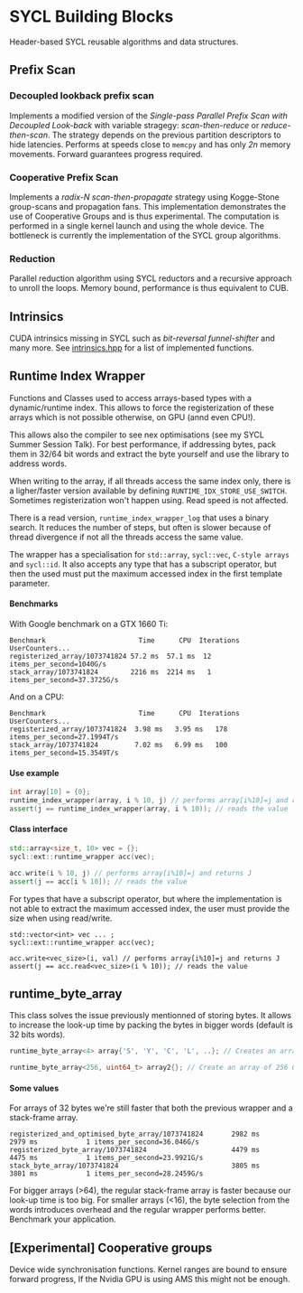 # SYCL Building Blocks

Header-based SYCL reusable algorithms and data structures.

## Prefix Scan

### Decoupled lookback prefix scan

Implements a modified version of the *Single-pass Parallel Prefix Scan with Decoupled Look-back* with variable stragegy: *scan-then-reduce* or *reduce-then-scan*. The strategy depends on the previous partition
descriptors to hide latencies. Performs at speeds close to `memcpy` and has only *2n* memory movements. Forward guarantees progress required.

### Cooperative Prefix Scan

Implements a *radix-N scan-then-propagate* strategy using Kogge-Stone group-scans and propagation fans. This implementation demonstrates the use of Cooperative Groups and is thus experimental. The computation is
performed in a single kernel launch and using the whole device. The bottleneck is currently the implementation of the SYCL group algorithms.

### Reduction

Parallel reduction algorithm using SYCL reductors and a recursive approach to unroll the loops. Memory bound, performance is thus equivalent to CUB.

## Intrinsics

CUDA intrinsics missing in SYCL such as *bit-reversal* *funnel-shifter* and many more. See [intrinsics.hpp](include/intrinsics.hpp) for a list of implemented functions.

## Runtime Index Wrapper

Functions and Classes used to access arrays-based types with a dynamic/runtime index. This allows to force the registerization of these arrays which is not possible otherwise, on GPU (annd even CPU!).

This allows also the compiler to see nex optimisations (see my SYCL Summer Session Talk). For best performance, if addressing bytes, pack them in 32/64 bit words and extract the byte yourself and use the library to
address words.

When writing to the array, if all threads access the same index only, there is a ligher/faster version available by defining `RUNTIME_IDX_STORE_USE_SWITCH`. Sometimes registerization won't happen using. Read speed is not
affected.

There is a read version, `runtime_index_wrapper_log` that uses a binary search. It reduces the number of steps, but often is slower because of thread divergence if not all the threads access the same value.

The wrapper has a specialisation for `std::array`, `sycl::vec`, `C-style arrays` and `sycl::id`. It also accepts any type that has a subscript operator, but then the used must put the maximum accessed index in the first
template parameter.

#### Benchmarks

With Google benchmark on a GTX 1660 Ti:

```
Benchmark                       Time      CPU  Iterations     UserCounters...
registerized_array/1073741824 57.2 ms  57.1 ms  12 items_per_second=1040G/s
stack_array/1073741824        2216 ms  2214 ms   1 items_per_second=37.3725G/s
```

And on a CPU:

```
Benchmark                       Time      CPU  Iterations     UserCounters...
registerized_array/1073741824  3.98 ms   3.95 ms   178 items_per_second=27.1994T/s
stack_array/1073741824         7.02 ms   6.99 ms   100 items_per_second=15.3549T/s
```

#### Use example

```C++
int array[10] = {0};
runtime_index_wrapper(array, i % 10, j) // performs array[i%10]=j and returns J
assert(j == runtime_index_wrapper(array, i % 10)); // reads the value
```

#### Class interface

```C++
std::array<size_t, 10> vec = {};
sycl::ext::runtime_wrapper acc(vec);

acc.write(i % 10, j) // performs array[i%10]=j and returns J
assert(j == acc[i % 10]); // reads the value
```

For types that have a subscript operator, but where the implementation is not able to extract the maximum accessed index, the user must provide the size when using read/write.

```
std::vector<int> vec ... ;
sycl::ext::runtime_wrapper acc(vec);

acc.write<vec_size>(i, val) // performs array[i%10]=j and returns J
assert(j == acc.read<vec_size>(i % 10)); // reads the value
```

## runtime_byte_array

This class solves the issue previously mentionned of storing bytes. It allows to increase the look-up time by packing the bytes in bigger words (default is 32 bits words).

```C++
runtime_byte_array<4> array{'S', 'Y', 'C', 'L', ..}; // Creates an array stored in a 32 bit word, by default

runtime_byte_array<256, uint64_t> array2{}; // Create an array of 256 0-intialised bytes stored in 32 64-bit words.

```

#### Some values

For arrays of 32 bytes we're still faster that both the previous wrapper and a stack-frame array.

```
registerized_and_optimised_byte_array/1073741824       2982 ms         2979 ms            1 items_per_second=36.046G/s
registerized_byte_array/1073741824                     4479 ms         4475 ms            1 items_per_second=23.9921G/s
stack_byte_array/1073741824                            3805 ms         3801 ms            1 items_per_second=28.2459G/s
```

For bigger arrays (>64), the regular stack-frame array is faster because our look-up time is too big. For smaller arrays (<16), the byte selection from the words introduces overhead and the regular wrapper performs
better. Benchmark your application.

## [Experimental] Cooperative groups

Device wide synchronisation functions. Kernel ranges are bound to ensure forward progress, If the Nvidia GPU is using AMS this might not be enough.


